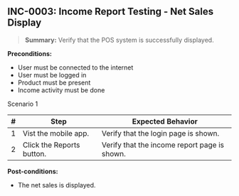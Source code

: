 ## **INC-0003:** Income Report Testing - Net Sales Display

> **Summary:** Verify that the POS system is successfully displayed. <br>

**Preconditions:**

- User must be connected to the internet
- User must be logged in
- Product must be present
- Income activity must be done

Scenario 1

| \#  | Step                      | Expected Behavior                            |
| --- | ------------------------- | -------------------------------------------- |
| 1   | Vist the mobile app.      | Verify that the login page is shown.         |
| 2   | Click the Reports button. | Verify that the income report page is shown. |

**Post-conditions:**

- The net sales is displayed.
